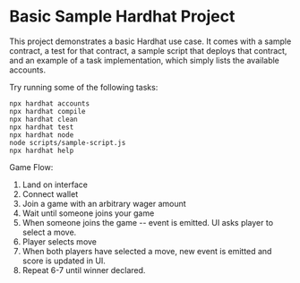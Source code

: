 # Basic Sample Hardhat Project

This project demonstrates a basic Hardhat use case. It comes with a sample contract, a test for that contract, a sample script that deploys that contract, and an example of a task implementation, which simply lists the available accounts.

Try running some of the following tasks:

```shell
npx hardhat accounts
npx hardhat compile
npx hardhat clean
npx hardhat test
npx hardhat node
node scripts/sample-script.js
npx hardhat help
```


Game Flow:
1. Land on interface
2. Connect wallet
3. Join a game with an arbitrary wager amount
4. Wait until someone joins your game
5. When someone joins the game -- event is emitted. UI asks player to select a move. 
6. Player selects move
7. When both players have selected a move, new event is emitted and score is updated in UI. 
8. Repeat 6-7 until winner declared. 
